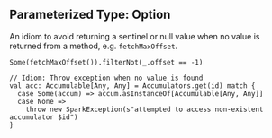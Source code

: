 ## Parameterized Type: Option

An idiom to avoid returning a sentinel or null value when no value is returned from a method, e.g. `fetchMaxOffset`.

```
Some(fetchMaxOffset()).filterNot(_.offset == -1)

// Idiom: Throw exception when no value is found
val acc: Accumulable[Any, Any] = Accumulators.get(id) match {
  case Some(accum) => accum.asInstanceOf[Accumulable[Any, Any]]
  case None =>
    throw new SparkException(s"attempted to access non-existent accumulator $id")
}
```
